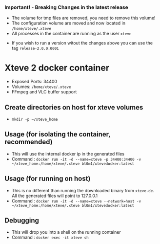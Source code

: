 ### Important! - Breaking Changes in the latest release

* The volume for tmp files are removed, you need to remove this volume!
* The configuration volume are moved and now located in `/home/xteve/.xteve`
* All processes in the container are running as the user `xteve`
- If you wish to run a version witout the changes above you can use the tag `release-2.0.0.0001`

# Xteve 2 docker container

* Exposed Ports: 34400
* Volumes: `/home/xteve/.xteve`
* FFmpeg and VLC buffer support

## Create directories on host for xteve volumes

* `mkdir -p ~/xteve_home`

## Usage (for isolating the container, recommended)

* This will use the internal docker ip in the generated files
* Command : `docker run -it -d --name=xteve -p 34400:34400 -v ~/xteve_home:/home/xteve/.xteve bl0m1/xtevedocker:latest`

## Usage (for running on host)

* This is no different than running the downloaded binary from `xteve.de`. All the generated files will point to 127.0.0.1
* Command : `docker run -it -d --name=xteve --network=host -v ~/xteve_home:/home/xteve/.xteve bl0m1/xtevedocker:latest`

## Debugging

* This will drop you into a shell on the running container
* Command : `docker exec -it xteve sh`
